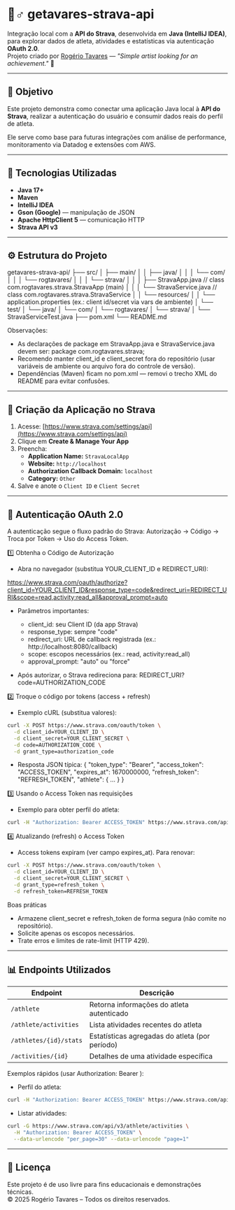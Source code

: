 # 🏃♂️ getavares-strava-api

Integração local com a **API do Strava**, desenvolvida em **Java (IntelliJ IDEA)**, para explorar dados de atleta, atividades e estatísticas via autenticação **OAuth 2.0**.  
Projeto criado por [Rogério Tavares](https://github.com/rogtavares) — *"Simple artist looking for an achievement."* 🎨

---

## 🚀 Objetivo
Este projeto demonstra como conectar uma aplicação Java local à **API do Strava**, realizar a autenticação do usuário e consumir dados reais do perfil de atleta.

Ele serve como base para futuras integrações com análise de performance, monitoramento via Datadog e extensões com AWS.

---

## 🧩 Tecnologias Utilizadas
- **Java 17+**
- **Maven**
- **IntelliJ IDEA**
- **Gson (Google)** — manipulação de JSON  
- **Apache HttpClient 5** — comunicação HTTP  
- **Strava API v3**

---

## ⚙️ Estrutura do Projeto

getavares-strava-api/
├── src/
│   ├── main/
│   │   ├── java/
│   │   │   └── com/
│   │   │       └── rogtavares/
│   │   │           └── strava/
│   │   │               ├── StravaApp.java       // class com.rogtavares.strava.StravaApp (main)
│   │   │               └── StravaService.java   // class com.rogtavares.strava.StravaService
│   │   └── resources/
│   │       └── application.properties (ex.: client id/secret via vars de ambiente)
│   └── test/
│       └── java/
│           └── com/
│               └── rogtavares/
│                   └── strava/
│                       └── StravaServiceTest.java
├── pom.xml
└── README.md

Observações:
- As declarações de package em StravaApp.java e StravaService.java devem ser: package com.rogtavares.strava;
- Recomendo manter client_id e client_secret fora do repositório (usar variáveis de ambiente ou arquivo fora do controle de versão).
- Dependências (Maven) ficam no pom.xml — removi o trecho XML do README para evitar confusões.

---

## 🔑 Criação da Aplicação no Strava

1. Acesse: [https://www.strava.com/settings/api](https://www.strava.com/settings/api)  
2. Clique em **Create & Manage Your App**
3. Preencha:
   - **Application Name:** `StravaLocalApp`
   - **Website:** `http://localhost`
   - **Authorization Callback Domain:** `localhost`
   - **Category:** `Other`
4. Salve e anote o `Client ID` e `Client Secret`

---

## 🔐 Autenticação OAuth 2.0

A autenticação segue o fluxo padrão do Strava: Autorização → Código → Troca por Token → Uso do Access Token.

1️⃣ Obtenha o Código de Autorização  
- Abra no navegador (substitua YOUR_CLIENT_ID e REDIRECT_URI):

https://www.strava.com/oauth/authorize?client_id=YOUR_CLIENT_ID&response_type=code&redirect_uri=REDIRECT_URI&scope=read,activity:read_all&approval_prompt=auto

- Parâmetros importantes:
  - client_id: seu Client ID (da app Strava)
  - response_type: sempre "code"
  - redirect_uri: URL de callback registrada (ex.: http://localhost:8080/callback)
  - scope: escopos necessários (ex.: read, activity:read_all)
  - approval_prompt: "auto" ou "force"

- Após autorizar, o Strava redireciona para:
  REDIRECT_URI?code=AUTHORIZATION_CODE

2️⃣ Troque o código por tokens (access + refresh)  
- Exemplo cURL (substitua valores):
```bash
curl -X POST https://www.strava.com/oauth/token \
  -d client_id=YOUR_CLIENT_ID \
  -d client_secret=YOUR_CLIENT_SECRET \
  -d code=AUTHORIZATION_CODE \
  -d grant_type=authorization_code
```
- Resposta JSON típica:
{
  "token_type": "Bearer",
  "access_token": "ACCESS_TOKEN",
  "expires_at": 1670000000,
  "refresh_token": "REFRESH_TOKEN",
  "athlete": { ... }
}

3️⃣ Usando o Access Token nas requisições  
- Exemplo para obter perfil do atleta:
```bash
curl -H "Authorization: Bearer ACCESS_TOKEN" https://www.strava.com/api/v3/athlete
```

4️⃣ Atualizando (refresh) o Access Token  
- Access tokens expiram (ver campo expires_at). Para renovar:
```bash
curl -X POST https://www.strava.com/oauth/token \
  -d client_id=YOUR_CLIENT_ID \
  -d client_secret=YOUR_CLIENT_SECRET \
  -d grant_type=refresh_token \
  -d refresh_token=REFRESH_TOKEN
```

Boas práticas
- Armazene client_secret e refresh_token de forma segura (não comite no repositório).  
- Solicite apenas os escopos necessários.  
- Trate erros e limites de rate-limit (HTTP 429).  

---

## 📊 Endpoints Utilizados

| Endpoint               | Descrição                                 |
| ---------------------- | ----------------------------------------- |
| `/athlete`             | Retorna informações do atleta autenticado |
| `/athlete/activities`  | Lista atividades recentes do atleta       |
| `/athletes/{id}/stats` | Estatísticas agregadas do atleta (por período) |
| `/activities/{id}`     | Detalhes de uma atividade específica      |

Exemplos rápidos (usar Authorization: Bearer <token>):

- Perfil do atleta:
```bash
curl -H "Authorization: Bearer ACCESS_TOKEN" https://www.strava.com/api/v3/athlete
```

- Listar atividades:
```bash
curl -G https://www.strava.com/api/v3/athlete/activities \
  -H "Authorization: Bearer ACCESS_TOKEN" \
  --data-urlencode "per_page=30" --data-urlencode "page=1"
```

---

## 📄 Licença

Este projeto é de uso livre para fins educacionais e demonstrações técnicas.  
© 2025 Rogério Tavares – Todos os direitos reservados.